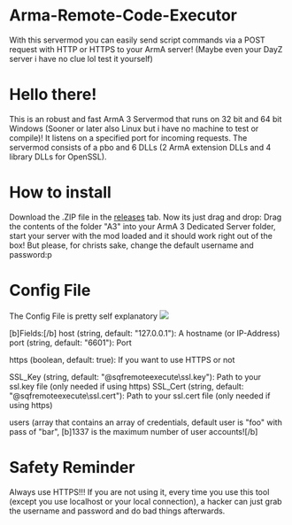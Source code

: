 # Arma-Remote-Code-Executor
With this servermod you can easily send script commands via a POST request with HTTP or HTTPS to your ArmA server! (Maybe even your DayZ server i have no clue lol test it yourself)


# Hello there!
This is an robust and fast ArmA 3 Servermod that runs on 32 bit and 64 bit Windows (Sooner or later also Linux but i have no machine to test or compile)! It listens on a specified port for incoming requests. The servermod consists of a pbo and 6 DLLs (2 ArmA extension DLLs and 4 library DLLs for OpenSSL).


# How to install
Download the .ZIP file in the <a href=https://github.com/realbadidas/Arma-Remote-Code-Executor/releases>releases</a> tab. Now its just drag and drop: Drag the contents of the folder "A3" into your ArmA 3 Dedicated Server folder, start your server with the mod loaded and it should work right out of the box! But please, for christs sake, change the default username and password:p


# Config File
The Config File is pretty self explanatory
<img src=https://i.imgur.com/wZOOfdv.png></img>

[b]Fields:[/b]
host (string, default: "127.0.0.1"): A hostname (or IP-Address)
port (string, default: "6601"): Port

https (boolean, default: true): If you want to use HTTPS or not

SSL_Key (string, default: "@sqfremoteexecute\ssl.key"): Path to your ssl.key file (only needed if using https)
SSL_Cert (string, default: "@sqfremoteexecute\ssl.cert"): Path to your ssl.cert file (only needed if using https)

users (array that contains an array of credentials, default user is "foo" with pass of "bar", [b]1337 is the maximum number of user accounts![/b]


# Safety Reminder
Always use HTTPS!!! If you are not using it, every time you use this tool (except you use localhost or your local connection), a hacker can just grab the username and password and do bad things afterwards.
